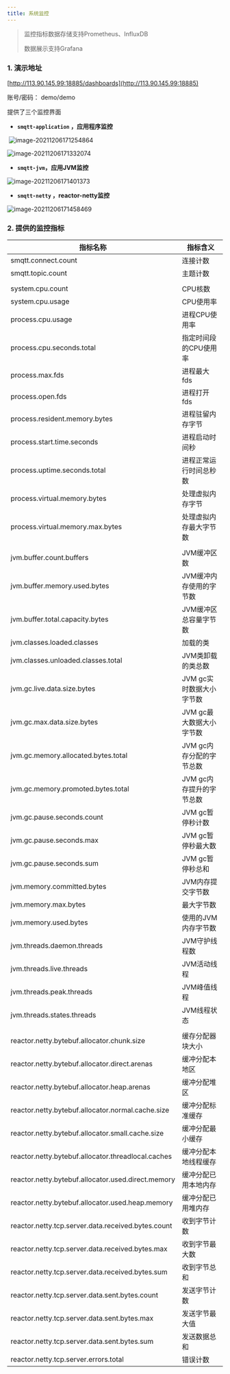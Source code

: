 ```yaml
---
title: 系统监控
---
```


>监控指标数据存储支持Prometheus、InfluxDB
>
>数据展示支持Grafana

###  1. 演示地址
[http://113.90.145.99:18885/dashboards](http://113.90.145.99:18885)


账号/密码： demo/demo

提供了三个监控界面

* **`smqtt-application` ，应用程序监控**

​		![image-20211206171254864](https://gitee.com/eeasy/picbed/raw/master/img/2021/image-20211206171254864.png)

![image-20211206171332074](https://gitee.com/eeasy/picbed/raw/master/img/2021/image-20211206171332074.png)

* **`smqtt-jvm`，应用JVM监控**

![image-20211206171401373](https://gitee.com/eeasy/picbed/raw/master/img/2021/image-20211206171401373.png)

* **`smqtt-netty` ，reactor-netty监控**

![image-20211206171458469](https://gitee.com/eeasy/picbed/raw/master/img/2021/image-20211206171458469.png)



### 2. 提供的监控指标

| 指标名称                                           | 指标含义                 |
| -------------------------------------------------- | ------------------------ |
| smqtt.connect.count                                | 连接计数                 |
| smqtt.topic.count                                  | 主题计数                 |
|                                                    |                          |
| system.cpu.count                                   | CPU核数                  |
| system.cpu.usage                                   | CPU使用率                |
| process.cpu.usage                                  | 进程CPU使用率            |
| process.cpu.seconds.total                          | 指定时间段的CPU使用率    |
| process.max.fds                                    | 进程最大fds              |
| process.open.fds                                   | 进程打开fds              |
| process.resident.memory.bytes                      | 进程驻留内存字节         |
| process.start.time.seconds                         | 进程启动时间秒           |
| process.uptime.seconds.total                       | 进程正常运行时间总秒数   |
| process.virtual.memory.bytes                       | 处理虚拟内存字节         |
| process.virtual.memory.max.bytes                   | 处理虚拟内存最大字节数   |
|                                                    |                          |
| jvm.buffer.count.buffers                           | JVM缓冲区数              |
| jvm.buffer.memory.used.bytes                       | JVM缓冲内存使用的字节数  |
| jvm.buffer.total.capacity.bytes                    | JVM缓冲区总容量字节数    |
| jvm.classes.loaded.classes                         | 加载的类                 |
| jvm.classes.unloaded.classes.total                 | JVM类卸载的类总数        |
| jvm.gc.live.data.size.bytes                        | JVM gc实时数据大小字节数 |
| jvm.gc.max.data.size.bytes                         | JVM gc最大数据大小字节数 |
| jvm.gc.memory.allocated.bytes.total                | JVM gc内存分配的字节总数 |
| jvm.gc.memory.promoted.bytes.total                 | JVM gc内存提升的字节总数 |
| jvm.gc.pause.seconds.count                         | JVM gc暂停秒计数         |
| jvm.gc.pause.seconds.max                           | JVM gc暂停秒最大数       |
| jvm.gc.pause.seconds.sum                           | JVM gc暂停秒总和         |
| jvm.memory.committed.bytes                         | JVM内存提交字节数        |
| jvm.memory.max.bytes                               | 最大字节数               |
| jvm.memory.used.bytes                              | 使用的JVM内存字节数      |
| jvm.threads.daemon.threads                         | JVM守护线程数            |
| jvm.threads.live.threads                           | JVM活动线程              |
| jvm.threads.peak.threads                           | JVM峰值线程              |
| jvm.threads.states.threads                         | JVM线程状态              |
|                                                    |                          |
| reactor.netty.bytebuf.allocator.chunk.size         | 缓存分配器块大小         |
| reactor.netty.bytebuf.allocator.direct.arenas      | 缓冲分配本地区           |
| reactor.netty.bytebuf.allocator.heap.arenas        | 缓冲分配堆区             |
| reactor.netty.bytebuf.allocator.normal.cache.size  | 缓冲分配标准缓存         |
| reactor.netty.bytebuf.allocator.small.cache.size   | 缓冲分配最小缓存         |
| reactor.netty.bytebuf.allocator.threadlocal.caches | 缓冲分配本地线程缓存     |
| reactor.netty.bytebuf.allocator.used.direct.memory | 缓冲分配已用本地内存     |
| reactor.netty.bytebuf.allocator.used.heap.memory   | 缓冲分配已用堆内存       |
| reactor.netty.tcp.server.data.received.bytes.count | 收到字节计数             |
| reactor.netty.tcp.server.data.received.bytes.max   | 收到字节最大数           |
| reactor.netty.tcp.server.data.received.bytes.sum   | 收到字节总和             |
| reactor.netty.tcp.server.data.sent.bytes.count     | 发送字节计数             |
| reactor.netty.tcp.server.data.sent.bytes.max       | 发送字节最大值           |
| reactor.netty.tcp.server.data.sent.bytes.sum       | 发送数据总和             |
| reactor.netty.tcp.server.errors.total              | 错误计数                 |




